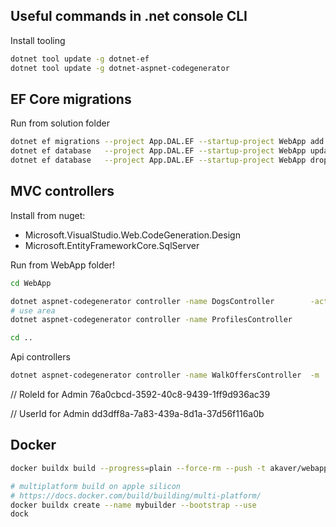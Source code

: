 ## Useful commands in .net console CLI

Install tooling

~~~bash
dotnet tool update -g dotnet-ef
dotnet tool update -g dotnet-aspnet-codegenerator 
~~~

## EF Core migrations

Run from solution folder

~~~bash
dotnet ef migrations --project App.DAL.EF --startup-project WebApp add FOOBAR
dotnet ef database   --project App.DAL.EF --startup-project WebApp update
dotnet ef database   --project App.DAL.EF --startup-project WebApp drop
~~~


## MVC controllers

Install from nuget:
- Microsoft.VisualStudio.Web.CodeGeneration.Design
- Microsoft.EntityFrameworkCore.SqlServer


Run from WebApp folder!

~~~bash
cd WebApp

dotnet aspnet-codegenerator controller -name DogsController        -actions -m  App.Domain.Dog        -dc AppDbContext -outDir Controllers --useDefaultLayout --useAsyncActions --referenceScriptLibraries -f
# use area
dotnet aspnet-codegenerator controller -name ProfilesController        -actions -m  App.Domain.Profile        -dc AppDbContext -outDir Areas\Admin\Controllers --useDefaultLayout --useAsyncActions --referenceScriptLibraries -f

cd ..
~~~

Api controllers
~~~bash
dotnet aspnet-codegenerator controller -name WalkOffersController  -m  App.Domain.WalkOffer       -dc AppDbContext -outDir ApiControllers -api --useAsyncActions -f
~~~

// RoleId for Admin
76a0cbcd-3592-40c8-9439-1ff9d936ac39

// UserId for Admin
dd3dff8a-7a83-439a-8d1a-37d56f116a0b

## Docker

~~~bash
docker buildx build --progress=plain --force-rm --push -t akaver/webapp:latest . 

# multiplatform build on apple silicon
# https://docs.docker.com/build/building/multi-platform/
docker buildx create --name mybuilder --bootstrap --use
dock


~~~